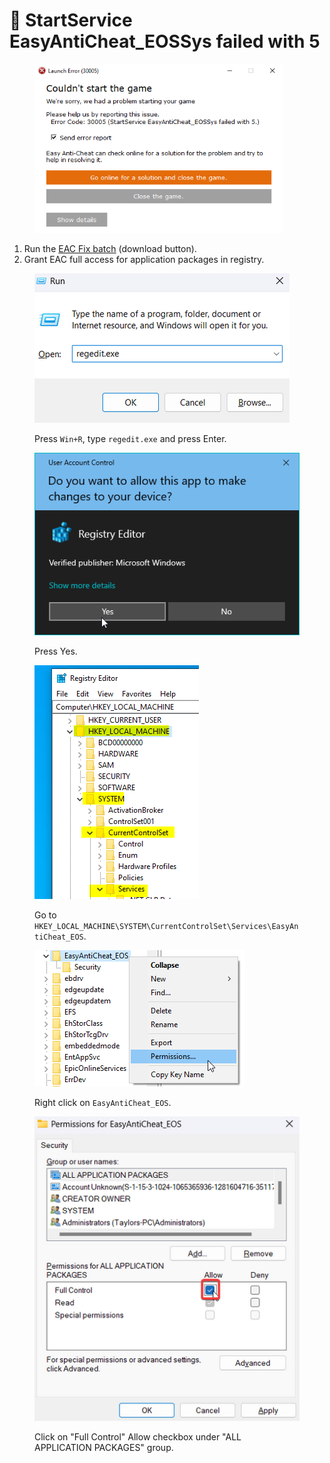 # 🔘 StartService EasyAntiCheat\_EOSSys failed with 5

<figure><img src="../.gitbook/assets/eossysfailedwith5.png" alt="" width="398"><figcaption></figcaption></figure>

1. Run the [EAC Fix batch](https://github.com/livingflore/BattleBitEACFix) (download button).
2. Grant EAC full access for application packages in registry.

<figure><img src="../.gitbook/assets/runregedit.png" alt=""><figcaption><p>Press <code>Win+R</code>, type <code>regedit.exe</code> and press Enter.</p></figcaption></figure>

<figure><img src="../.gitbook/assets/uacregistry.png" alt=""><figcaption><p>Press Yes.</p></figcaption></figure>

<figure><img src="../.gitbook/assets/registrypath.png" alt=""><figcaption><p>Go to <code>HKEY_LOCAL_MACHINE\SYSTEM\CurrentControlSet\Services\EasyAntiCheat_EOS</code>.</p></figcaption></figure>

<figure><img src="../.gitbook/assets/permissions.png" alt=""><figcaption><p>Right click on <code>EasyAntiCheat_EOS</code>.</p></figcaption></figure>

<figure><img src="../.gitbook/assets/grantallapp.png" alt=""><figcaption><p>Click on "Full Control" Allow checkbox under "ALL APPLICATION PACKAGES" group.</p></figcaption></figure>
